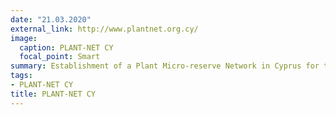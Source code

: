 ```yaml
---
date: "21.03.2020"
external_link: http://www.plantnet.org.cy/
image:
  caption: PLANT-NET CY
  focal_point: Smart
summary: Establishment of a Plant Micro-reserve Network in Cyprus for the Conservation of Priority Species and Habitats.
tags:
- PLANT-NET CY
title: PLANT-NET CY
---
```

